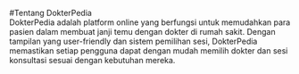 #Tentang DokterPedia	
DokterPedia adalah platform online yang berfungsi untuk memudahkan para pasien dalam membuat janji temu dengan dokter di rumah sakit. Dengan tampilan yang user-friendly dan sistem pemilihan sesi, DokterPedia memastikan setiap pengguna dapat dengan mudah memilih dokter dan sesi konsultasi sesuai dengan kebutuhan mereka.
